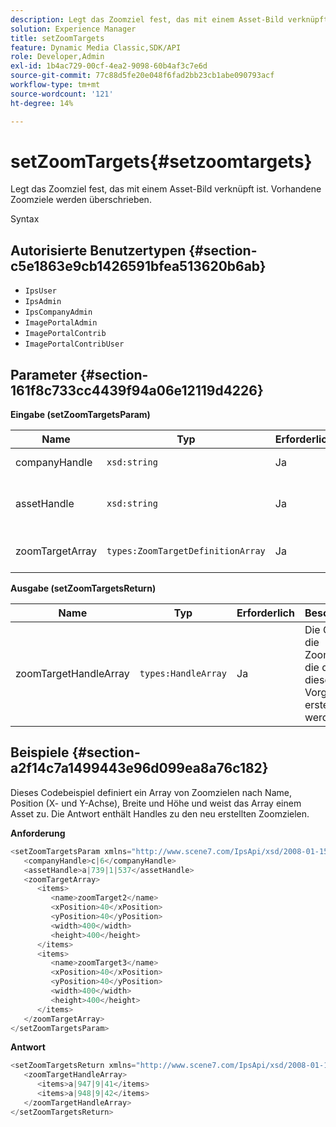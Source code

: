```yaml
---
description: Legt das Zoomziel fest, das mit einem Asset-Bild verknüpft ist. Vorhandene Zoomziele werden überschrieben.
solution: Experience Manager
title: setZoomTargets
feature: Dynamic Media Classic,SDK/API
role: Developer,Admin
exl-id: 1b4ac729-00cf-4ea2-9098-60b4af3c7e6d
source-git-commit: 77c88d5fe20e048f6fad2bb23cb1abe090793acf
workflow-type: tm+mt
source-wordcount: '121'
ht-degree: 14%

---
```


# setZoomTargets{#setzoomtargets}

Legt das Zoomziel fest, das mit einem Asset-Bild verknüpft ist. Vorhandene Zoomziele werden überschrieben.

Syntax

## Autorisierte Benutzertypen {#section-c5e1863e9cb1426591bfea513620b6ab}

* `IpsUser`
* `IpsAdmin`
* `IpsCompanyAdmin`
* `ImagePortalAdmin`
* `ImagePortalContrib`
* `ImagePortalContribUser`

## Parameter {#section-161f8c733cc4439f94a06e12119d4226}

**Eingabe (setZoomTargetsParam)**

| Name | Typ | Erforderlich | Beschreibung |
|---|---|---|---|
| companyHandle | `xsd:string` | Ja | Handle des Unternehmens. |
| assetHandle | `xsd:string` | Ja | Asset mit dem Zoomziel, das Sie festlegen möchten. |
| zoomTargetArray | `types:ZoomTargetDefinitionArray` | Ja | Array von Zoom-Zieldefinitionen. |

**Ausgabe (setZoomTargetsReturn)**

| Name | Typ | Erforderlich | Beschreibung |
|---|---|---|---|
| zoomTargetHandleArray | `types:HandleArray` | Ja | Die Griffe für die Zoomziele, die durch diesen Vorgang erstellt werden. |

## Beispiele {#section-a2f14c7a1499443e96d099ea8a76c182}

Dieses Codebeispiel definiert ein Array von Zoomzielen nach Name, Position (X- und Y-Achse), Breite und Höhe und weist das Array einem Asset zu. Die Antwort enthält Handles zu den neu erstellten Zoomzielen.

**Anforderung**

```java
<setZoomTargetsParam xmlns="http://www.scene7.com/IpsApi/xsd/2008-01-15">
   <companyHandle>c|6</companyHandle>
   <assetHandle>a|739|1|537</assetHandle>
   <zoomTargetArray>
      <items>
         <name>zoomTarget2</name>
         <xPosition>40</xPosition>
         <yPosition>40</yPosition>
         <width>400</width>
         <height>400</height>
      </items>
      <items>
         <name>zoomTarget3</name>
         <xPosition>40</xPosition>
         <yPosition>40</yPosition>
         <width>400</width>
         <height>400</height>
      </items>
   </zoomTargetArray>
</setZoomTargetsParam>
```

**Antwort**

```java
<setZoomTargetsReturn xmlns="http://www.scene7.com/IpsApi/xsd/2008-01-15">
   <zoomTargetHandleArray>
      <items>a|947|9|41</items>
      <items>a|948|9|42</items>
   </zoomTargetHandleArray>
</setZoomTargetsReturn>
```
